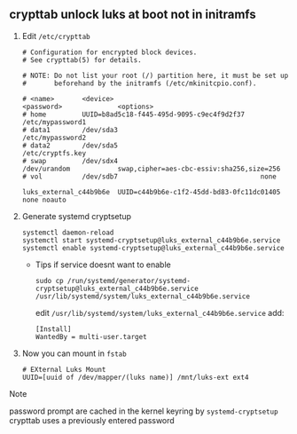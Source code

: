 ## crypttab unlock luks at boot not in initramfs
1.  Edit ``/etc/crypttab``
    ```
    # Configuration for encrypted block devices.
    # See crypttab(5) for details.

    # NOTE: Do not list your root (/) partition here, it must be set up
    #       beforehand by the initramfs (/etc/mkinitcpio.conf).

    # <name>       <device>                                     <password>              <options>
    # home         UUID=b8ad5c18-f445-495d-9095-c9ec4f9d2f37    /etc/mypassword1
    # data1        /dev/sda3                                    /etc/mypassword2
    # data2        /dev/sda5                                    /etc/cryptfs.key
    # swap         /dev/sdx4                                    /dev/urandom            swap,cipher=aes-cbc-essiv:sha256,size=256
    # vol          /dev/sdb7                                    none

    luks_external_c44b9b6e  UUID=c44b9b6e-c1f2-45dd-bd83-0fc11dc01405       none noauto
    ```
2.  Generate systemd cryptsetup
    ```
    systemctl daemon-reload
    systemctl start systemd-cryptsetup@luks_external_c44b9b6e.service
    systemctl enable systemd-cryptsetup@luks_external_c44b9b6e.service
    ```
    - Tips if service doesnt want to enable
      ```
      sudo cp /run/systemd/generator/systemd-cryptsetup@luks_external_c44b9b6e.service /usr/lib/systemd/system/luks_external_c44b9b6e.service
      ```
      edit ``/usr/lib/systemd/system/luks_external_c44b9b6e.service`` add:
      ```
      [Install]
      WantedBy = multi-user.target
      ```
3.  Now you can mount in ``fstab``
    ```
    # EXternal Luks Mount
    UUID=[uuid of /dev/mapper/(luks name)] /mnt/luks-ext ext4
    ```
> [!NOTE]
> password prompt are cached in the kernel keyring by ``systemd-cryptsetup``
> crypttab uses a previously entered password

